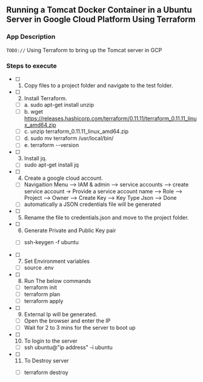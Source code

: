 ## Running a Tomcat Docker Container in a Ubuntu Server in Google Cloud Platform Using Terraform

### App Description
`TODO://` Using Terraform to bring up the Tomcat server in GCP

### Steps to execute
- [ ] 1. Copy files to a project folder and navigate to the test folder.

- [ ] 2. Install Terraform.
   - [ ] a. sudo apt-get install unzip
   - [ ] b. wget https://releases.hashicorp.com/terraform/0.11.11/terraform_0.11.11_linux_amd64.zip
   - [ ] c. unzip terraform_0.11.11_linux_amd64.zip
   - [ ] d. sudo mv terraform /usr/local/bin/
   - [ ] e. terraform --version 

- [ ] 3. Install jq.
   - [ ] sudo apt-get install jq

- [ ] 4. Create a google cloud account.
   - [ ] Navigaition Menu --> IAM & admin --> service accounts --> create service account -> Provide a service account name --> Role --> Project --> Owner --> Create Key --> Key Type Json --> Done
   - [ ] automatically a JSON credentials file will be generated

- [ ] 5. Rename the file to credentials.json and move to the project folder.

- [ ] 6. Generate Private and Public Key pair

   - [ ] ssh-keygen -f ubuntu


- [ ] 7. Set Environment variables

   - [ ] source .env

- [ ] 8. Run The below commands

   - [ ] terraform init
   - [ ] terraform plan
   - [ ] terraform apply

- [ ] 9. External Ip will be generated.
	
   - [ ] Open the browser and enter the IP
   - [ ] Wait for 2 to 3 mins for the server to boot up

- [ ] 10. To login to the server

   - [ ] ssh ubuntu@"ip address" -i ubuntu

- [ ] 11. To Destroy server

   - [ ] terraform destroy
 
